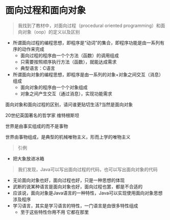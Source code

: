 # 面向过程和面向对象

> 我找到了教材中，对面向过程（procedural oriented programming）和面向对象（oop）的定义以及区别

- 所谓面向过程的编程思想，即程序是“动词”的集合，即程序功能是由一系列有序的动作来完成
  - 面向过程的程序由一个个方法（函数）的调用组成
  - 只需要按照顺序执行方法（函数），就能达成需求
  - 典型语言：C语言
- 所谓面向对象的编程思想，即程序是由一系列的对象+对象之间交互（消息）组成
  - 面向对象的程序由一个个对象组成
  - 对象之间产生交互（通过消息），实现功能需求



面向对象和面向过程的区别，请问谁更贴切生活?当然是面向对象

20世纪英国著名的哲学家 维特根斯坦

世界是由事实组成的而不是事物

世界由事物组成，是典型的机械唯物主义，形而上学的唯物主义



> 引例

- 把大象放进冰箱









> 我们发现，Java可以写出面向过程的代码，也可以写出面向对象的代码

- 无论面向对象也好，面向过程也好，只是一种思想的体现
- 武断的说某种语言是面向对象也好，面向过程也罢，都是不合适的
- 应该说，面向对象是Java语言的一种特性，Java可以实现使用面向对象思想涉及程序
- 学习语言，其实是学习语言的特性，一门语言是由很多特性组成
  - 至于这些特性你用不用 它都在那里

